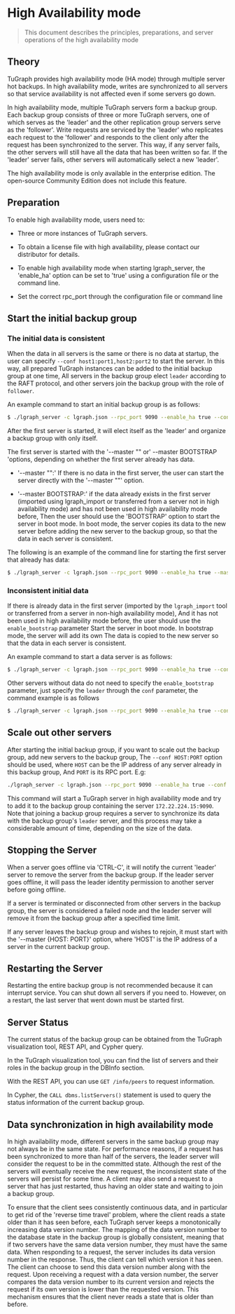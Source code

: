 # High Availability mode

> This document describes the principles, preparations, and server operations of the high availability mode

## Theory

TuGraph provides high availability mode (HA mode) through multiple server hot backups. In high availability mode, writes are synchronized to all servers so that service availability is not affected even if some servers go down.

In high availability mode, multiple TuGraph servers form a backup group. Each backup group consists of three or more TuGraph servers, one of which serves as the 'leader' and the other replication group servers serve as the 'follower'. Write requests are serviced by the 'leader' who replicates each request to the 'follower' and responds to the client only after the request has been synchronized to the server. This way, if any server fails, the other servers will still have all the data that has been written so far. If the 'leader' server fails, other servers will automatically select a new 'leader'.

The high availability mode is only available in the enterprise edition. The open-source Community Edition does not include this feature.

## Preparation

To enable high availability mode, users need to:

- Three or more instances of TuGraph servers.

- To obtain a license file with high availability, please contact our distributor for details.
- To enable high availability mode when starting lgraph_server, the 'enable_ha' option can be set to 'true' using a configuration file or the command line.
- Set the correct rpc_port through the configuration file or command line

## Start the initial backup group

### The initial data is consistent

When the data in all servers is the same or there is no data at startup, the user can
specify `--conf host1:port1,host2:port2` to start the server.
In this way, all prepared TuGraph instances can be added to the initial backup group at one time,
All servers in the backup group elect `leader` according to the RAFT protocol, and other
servers join the backup group with the role of `follower`.

An example command to start an initial backup group is as follows:

```bash
$ ./lgraph_server -c lgraph.json --rpc_port 9090 --enable_ha true --conf 172.22.224.15:9090,172.22.224.16:9090,172.22.224.17:9090
```

After the first server is started, it will elect itself as the 'leader' and organize a backup group with only itself.

The first server is started with the '--master "" or' --master BOOTSTRAP 'options, depending on whether the first server already has data.

- '--master "":' If there is no data in the first server, the user can start the server directly with the '--master ""' option.

- '--master BOOTSTRAP:' if the data already exists in the first server (imported using lgraph_import or transferred from a server not in high availability mode) and has not been used in high availability mode before, Then the user should use the 'BOOTSTRAP' option to start the server in boot mode. In boot mode, the server copies its data to the new server before adding the new server to the backup group, so that the data in each server is consistent.

The following is an example of the command line for starting the first server that already has data:

```bash
$ ./lgraph_server -c lgraph.json --rpc_port 9090 --enable_ha true --master BOOTSTRAP
```

### Inconsistent initial data
If there is already data in the first server (imported by the `lgraph_import` tool or transferred from a server in non-high availability mode),
And it has not been used in high availability mode before, the user should use the `enable_bootstrap` parameter
Start the server in boot mode. In bootstrap mode, the server will add its own
The data is copied to the new server so that the data in each server is consistent.

An example command to start a data server is as follows:

```bash
$ ./lgraph_server -c lgraph.json --rpc_port 9090 --enable_ha true --conf 172.22.224.15:9090 --enable_bootstrap true
```

Other servers without data do not need to specify the `enable_bootstrap` parameter, just specify the `leader` through the `conf` parameter, the command example is as follows

```bash
$ ./lgraph_server -c lgraph.json --rpc_port 9090 --enable_ha true --conf 172.22.224.15:9090
```
## Scale out other servers

After starting the initial backup group, if you want to scale out the backup group, add new servers to the backup group,
The `--conf HOST:PORT` option should be used, where `HOST` can be the IP address of any server already in this backup group,
And `PORT` is its RPC port. E.g:

```bash
./lgraph_server -c lgraph.json --rpc_port 9090 --enable_ha true --conf 172.22.224.15:9090
```

This command will start a TuGraph server in high availability mode and try to add it to the backup group containing the server `172.22.224.15:9090`.
Note that joining a backup group requires a server to synchronize its data with the backup group's `leader` server, and this process may take a considerable amount of time, depending on the size of the data.

## Stopping the Server

When a server goes offline via 'CTRL-C', it will notify the current 'leader' server to remove the server from the backup group. If the leader server goes offline, it will pass the leader identity permission to another server before going offline.

If a server is terminated or disconnected from other servers in the backup group, the server is considered a failed node and the leader server will remove it from the backup group after a specified time limit.

If any server leaves the backup group and wishes to rejoin, it must start with the '--master {HOST: PORT}' option, where 'HOST' is the IP address of a server in the current backup group.

## Restarting the Server

Restarting the entire backup group is not recommended because it can interrupt service. You can shut down all servers if you need to. However, on a restart, the last server that went down must be started first.

## Server Status

The current status of the backup group can be obtained from the TuGraph visualization tool, REST API, and Cypher query.

In the TuGraph visualization tool, you can find the list of servers and their roles in the backup group in the DBInfo section.

With the REST API, you can use `GET /info/peers` to request information.

In Cypher, the `CALL dbms.listServers()` statement is used to query the status information of the current backup group.

## Data synchronization in high availability mode

In high availability mode, different servers in the same backup group may not always be in the same state. For performance reasons, if a request has been synchronized to more than half of the servers, the leader server will consider the request to be in the committed state. Although the rest of the servers will eventually receive the new request, the inconsistent state of the servers will persist for some time. A client may also send a request to a server that has just restarted, thus having an older state and waiting to join a backup group.

To ensure that the client sees consistently continuous data, and in particular to get rid of the 'reverse time travel' problem, where the client reads a state older than it has seen before, each TuGraph server keeps a monotonically increasing data version number. The mapping of the data version number to the database state in the backup group is globally consistent, meaning that if two servers have the same data version number, they must have the same data. When responding to a request, the server includes its data version number in the response. Thus, the client can tell which version it has seen. The client can choose to send this data version number along with the request. Upon receiving a request with a data version number, the server compares the data version number to its current version and rejects the request if its own version is lower than the requested version. This mechanism ensures that the client never reads a state that is older than before.

```

```
